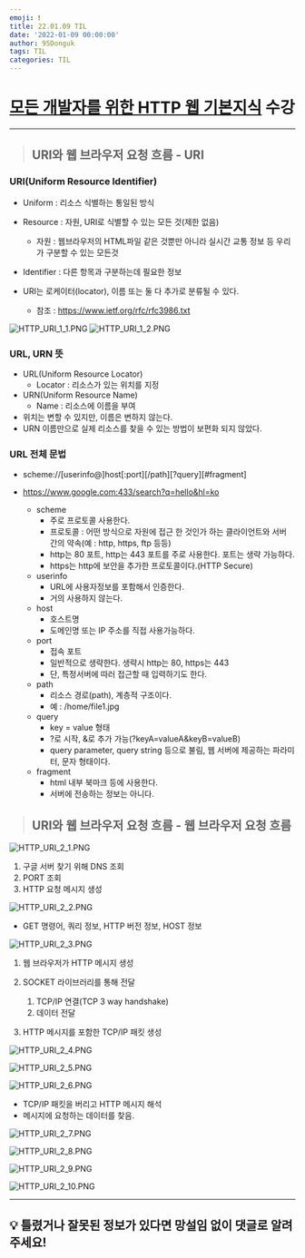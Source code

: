 ```yaml
---
emoji: ❗
title: 22.01.09 TIL
date: '2022-01-09 00:00:00'
author: 95Donguk
tags: TIL
categories: TIL
---
```


# [모든 개발자를 위한 HTTP 웹 기본지식](https://www.inflearn.com/course/http-%EC%9B%B9-%EB%84%A4%ED%8A%B8%EC%9B%8C%ED%81%AC) 수강
***
> ## URI와 웹 브라우저 요청 흐름 - URI

### URI(Uniform Resource Identifier)
* Uniform : 리소스 식별하는 통일된 방식
* Resource : 자원, URI로 식별할 수 있는 모든 것(제한 없음)
    * 자원 : 웹브라우저의 HTML파일 같은 것뿐만 아니라 실시간 교통 정보 등 우리가 구분할 수 있는 모든것
* Identifier : 다른 항목과 구분하는데 필요한 정보

* URI는 로케이터(locator), 이름 또는 둘 다 추가로 분류될 수 있다.
    * 참조 : https://www.ietf.org/rfc/rfc3986.txt

![HTTP_URI_1_1.PNG](HTTP_URI_1_1.PNG)
![HTTP_URI_1_2.PNG](HTTP_URI_1_2.PNG)

### URL, URN 뜻
* URL(Uniform Resource Locator)
    * Locator : 리소스가 있는 위치를 지정
* URN(Uniform Resource Name)
    * Name : 리소스에 이름을 부여
* 위치는 변할 수 있지만, 이름은 변하지 않는다.
* URN 이름만으로 실제 리소스를 찾을 수 있는 방법이 보편화 되지 않았다.

### URL 전체 문법
* scheme://[userinfo@]host[:port][/path][?query][#fragment]
* https://www.google.com:433/search?q=hello&hl=ko

    * scheme
        * 주로 프로토콜 사용한다.
        * 프로토콜 : 어떤 방식으로 자원에 접근 한 것인가 하는 클라이언트와 서버 간의 약속(예 : http, https, ftp 등등)
        * http는 80 포트, http는 443 포트를 주로 사용한다. 포트는 생략 가능하다.
        * https는 http에 보안을 추가한 프로토콜이다.(HTTP Secure)
    * userinfo
        * URL에 사용자정보를 포함해서 인증한다.
        * 거의 사용하지 않는다.
    * host
        * 호스트명
        * 도메인명 또는 IP 주소를 직접 사용가능하다.
    * port
        * 접속 포트
        * 일반적으로 생략한다. 생략시 http는 80, https는 443 
        * 단, 특정서버에 따러 접근할 때 입력하기도 한다.
    * path
        * 리소스 경로(path), 계층적 구조이다.
        * 예 : /home/file1.jpg
    * query
        * key = value 형태
        * ?로 시작, &로 추가 가능(?keyA=valueA&keyB=valueB)
        * query parameter, query string 등으로 불림, 웹 서버에 제공하는 파라미터, 문자 형태이다.
    * fragment
        * html 내부 북마크 등에 사용한다.
        * 서버에 전송하는 정보는 아니다.
> ## URI와 웹 브라우저 요청 흐름 - 웹 브라우저 요청 흐름

![HTTP_URI_2_1.PNG](HTTP_URI_2_1.PNG)

1. 구글 서버 찾기 위해 DNS 조회
2. PORT 조회
3. HTTP 요청 메시지 생성

![HTTP_URI_2_2.PNG](HTTP_URI_2_2.PNG)

* GET 명령어, 쿼리 정보, HTTP 버전 정보, HOST 정보

![HTTP_URI_2_3.PNG](HTTP_URI_2_3.PNG)

1. 웹 브라우저가 HTTP 메시지 생성

2. SOCKET 라이브러리를 통해 전달
    1. TCP/IP 연결(TCP 3 way handshake)
    2. 데이터 전달
3. HTTP 메시지를 포함한 TCP/IP 패킷 생성

![HTTP_URI_2_4.PNG](HTTP_URI_2_4.PNG)

![HTTP_URI_2_5.PNG](HTTP_URI_2_5.PNG)

![HTTP_URI_2_6.PNG](HTTP_URI_2_6.PNG)

 * TCP/IP 패킷을 버리고 HTTP 메시지 해석
 * 메시지에 요청하는 데이터를 찾음.

![HTTP_URI_2_7.PNG](HTTP_URI_2_7.PNG)

![HTTP_URI_2_8.PNG](HTTP_URI_2_8.PNG)

![HTTP_URI_2_9.PNG](HTTP_URI_2_9.PNG)

![HTTP_URI_2_10.PNG](HTTP_URI_2_10.PNG)

***
## 💡 틀렸거나 잘못된 정보가 있다면 망설임 없이 댓글로 알려주세요!

